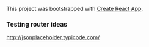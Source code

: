 This project was bootstrapped with [Create React App](https://github.com/facebookincubator/create-react-app).

### Testing router ideas

http://jsonplaceholder.typicode.com/